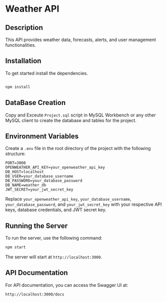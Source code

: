# Weather API

## Description

This API provides weather data, forecasts, alerts, and user management functionalities.

## Installation

To get started install the dependencies.

```bash

npm install
```

## DataBase Creation

Copy and Exceute `Project.sql` script in MySQL Workbench or any other MySQL client to create the database and tables for the project.

## Environment Variables

Create a `.env` file in the root directory of the project with the following structure:

```plaintext
PORT=3000
OPENWEATHER_API_KEY=your_openweather_api_key
DB_HOST=localhost
DB_USER=your_database_username
DB_PASSWORD=your_database_password
DB_NAME=weather_db
JWT_SECRET=your_jwt_secret_key
```

Replace `your_openweather_api_key`, `your_database_username`, `your_database_password`, and `your_jwt_secret_key` with your respective API keys, database credentials, and JWT secret key.

## Running the Server

To run the server, use the following command:

```bash
npm start
```

The server will start at `http://localhost:3000`.

## API Documentation

For API documentation, you can access the Swagger UI at:

```
http://localhost:3000/docs
```
